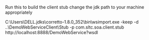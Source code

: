 Run this to build the client stub
change the jdk path to your machine appropriately

C:\Users\DELL\.jdks\corretto-1.8.0_352\bin\wsimport.exe -keep -d ..\DemoWebServiceClient\Stub -p com.sltc.soa.client.stub http://localhost:8888/DemoWebService?wsdl